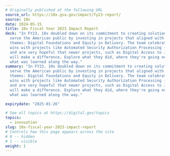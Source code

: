 ```yaml
---
# Originally published at the following URL
source_url: https://10x.gsa.gov/impact/fy23-report/
source: 10x
date: 2024-05-15
title: 10x Fiscal Year 2023 Impact Report
deck: "In FY23, 10x doubled down on its commitment to creating solutions that
  serve the American public by investing in projects that aligned with the
  themes: Digital Foundations and Equity in Delivery. The team celebrated key
  wins with projects like Automated Security Authorization Processing (ASAP),
  and are very hopeful that newer projects, such as Digital Access to Justice,
  will make a difference. Explore what they did, where they're going next — and
  what was learned along the way."
summary: "In FY23, 10x doubled down on its commitment to creating solutions that
  serve the American public by investing in projects that aligned with the
  themes: Digital Foundations and Equity in Delivery. The team celebrated key
  wins with projects like Automated Security Authorization Processing (ASAP),
  and are very hopeful that newer projects, such as Digital Access to Justice,
  will make a difference. Explore what they did, where they're going next — and
  what was learned along the way."

expirydate: "2025-01-26"

# See all topics at https://digital.gov/topics
topics:
  - innovation
slug: 10x-fiscal-year-2023-impact-report
# Controls how this page appears across the site
# 0 -- hidden
# 1 -- visible
weight: 1
---
```

